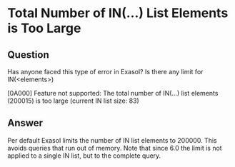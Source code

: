 # Total Number of IN(...) List Elements is Too Large

## Question
Has anyone faced this type of error in Exasol? Is there any limit for IN(&lt;elements&gt;)

[0A000] Feature not supported: The total number of IN(...) list elements (200015) is too large (current IN list size: 83)

## Answer
Per default Exasol limits the number of IN list elements to 200000.
This avoids queries that run out of memory.
Note that since 6.0 the limit is not applied to a single IN list, but to the complete query.